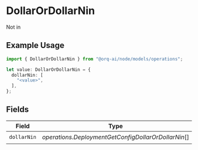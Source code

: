 # DollarOrDollarNin

Not in

## Example Usage

```typescript
import { DollarOrDollarNin } from "@orq-ai/node/models/operations";

let value: DollarOrDollarNin = {
  dollarNin: [
    "<value>",
  ],
};
```

## Fields

| Field                                               | Type                                                | Required                                            | Description                                         |
| --------------------------------------------------- | --------------------------------------------------- | --------------------------------------------------- | --------------------------------------------------- |
| `dollarNin`                                         | *operations.DeploymentGetConfigDollarOrDollarNin*[] | :heavy_check_mark:                                  | N/A                                                 |